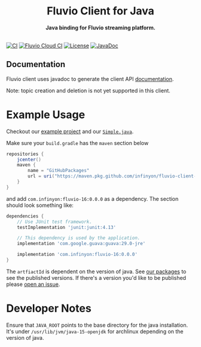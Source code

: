 <h1 align="center">Fluvio Client for Java</h1>
<div align="center">
 <strong>
   Java binding for Fluvio streaming platform.
 </strong>
</div>
<br />

[![CI](https://github.com/infinyon/fluvio-client-java/actions/workflows/ci.yml/badge.svg)](https://github.com/infinyon/fluvio-client-java/actions/workflows/ci.yml)
[![Fluvio Cloud CI](https://github.com/infinyon/fluvio-client-java/actions/workflows/cloud.yml/badge.svg)](https://github.com/infinyon/fluvio-client-java/actions/workflows/cloud.yml)
[![License](https://img.shields.io/badge/License-Apache%202.0-blue.svg)](https://github.com/infinyon/fluvio-client-java/blob/master/LICENSE-APACHE)
[![JavaDoc](https://img.shields.io/badge/docs-javadoc-blue)](https://infinyon.github.io/fluvio-client-java/)

## Documentation
Fluvio client uses javadoc to generate the client API
[documentation](https://infinyon.github.io/fluvio-client-java/).

Note: topic creation and deletion is not yet supported in this client.

# Example Usage

Checkout our [example
project](https://github.com/infinyon/fluvio-client-java/tree/main/examples) and
our
[`Simple.java`](https://github.com/infinyon/fluvio-client-java/blob/main/examples/src/main/java/com/fluvio/example/Simple.java).

Make sure your `build.gradle` has the `maven` section below
```groovy
repositories {
    jcenter()
    maven {
        name = "GitHubPackages"
        url = uri("https://maven.pkg.github.com/infinyon/fluvio-client-java")
    }
}
```
and add `com.infinyon:fluvio-16:0.0.0` as a dependency. The section should look
something like:
```groovy
dependencies {
    // Use JUnit test framework.
    testImplementation 'junit:junit:4.13'

    // This dependency is used by the application.
    implementation 'com.google.guava:guava:29.0-jre'

	implementation 'com.infinyon:fluvio-16:0.0.0'
}
```

The `artfiactId` is dependent on the version of java. See [our
packages](https://github.com/orgs/infinyon/packages?repo_name=fluvio-client-java)
to see the published versions. If there's a version you'd like to be published
please [open an issue](https://github.com/infinyon/fluvio-client-java/issues).

# Developer Notes

Ensure that `JAVA_ROOT` points to the base directory for the java installation.
It's under `/usr/lib/jvm/java-15-openjdk` for archlinux depending on the
version of java.
